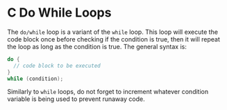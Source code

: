 # C Do While Loops

The `do/while` loop is a variant of the `while` loop. This loop will execute the code block once before checking if the condition is true, then it will repeat the loop as long as the condition is true. The general syntax is:

```c
do {
  // code block to be executed
}
while (condition);
```

Similarly to `while` loops, do not forget to increment whatever condition variable is being used to prevent runaway code.